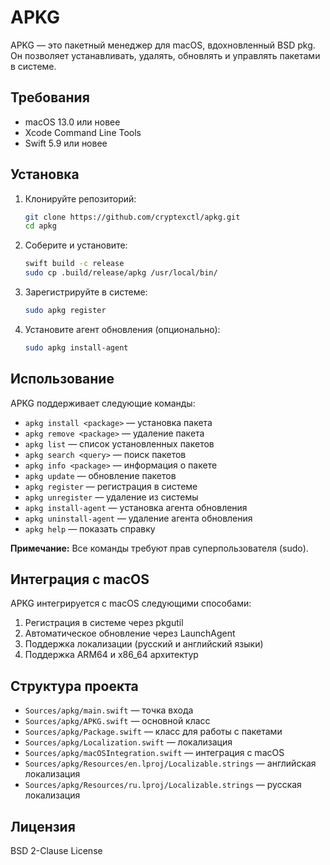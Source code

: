 # APKG

APKG — это пакетный менеджер для macOS, вдохновленный BSD pkg. Он позволяет устанавливать, удалять, обновлять и управлять пакетами в системе.

## Требования

- macOS 13.0 или новее
- Xcode Command Line Tools
- Swift 5.9 или новее

## Установка

1. Клонируйте репозиторий:
   ```sh
   git clone https://github.com/cryptexctl/apkg.git
   cd apkg
   ```

2. Соберите и установите:
   ```sh
   swift build -c release
   sudo cp .build/release/apkg /usr/local/bin/
   ```

3. Зарегистрируйте в системе:
   ```sh
   sudo apkg register
   ```

4. Установите агент обновления (опционально):
   ```sh
   sudo apkg install-agent
   ```

## Использование

APKG поддерживает следующие команды:

- `apkg install <package>` — установка пакета
- `apkg remove <package>` — удаление пакета
- `apkg list` — список установленных пакетов
- `apkg search <query>` — поиск пакетов
- `apkg info <package>` — информация о пакете
- `apkg update` — обновление пакетов
- `apkg register` — регистрация в системе
- `apkg unregister` — удаление из системы
- `apkg install-agent` — установка агента обновления
- `apkg uninstall-agent` — удаление агента обновления
- `apkg help` — показать справку

**Примечание:** Все команды требуют прав суперпользователя (sudo).

## Интеграция с macOS

APKG интегрируется с macOS следующими способами:

1. Регистрация в системе через pkgutil
2. Автоматическое обновление через LaunchAgent
3. Поддержка локализации (русский и английский языки)
4. Поддержка ARM64 и x86_64 архитектур

## Структура проекта

- `Sources/apkg/main.swift` — точка входа
- `Sources/apkg/APKG.swift` — основной класс
- `Sources/apkg/Package.swift` — класс для работы с пакетами
- `Sources/apkg/Localization.swift` — локализация
- `Sources/apkg/macOSIntegration.swift` — интеграция с macOS
- `Sources/apkg/Resources/en.lproj/Localizable.strings` — английская локализация
- `Sources/apkg/Resources/ru.lproj/Localizable.strings` — русская локализация

## Лицензия

BSD 2-Clause License 